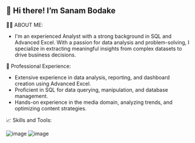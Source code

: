 ## 👋 Hi there! I’m Sanam Bodake

<!--
**SanamBodake/SanamBodake** is a ✨ _special_ ✨ repository because its `README.md` (this file) appears on your GitHub profile.

Here are some ideas to get you started: -->
🤵‍♀️ ABOUT ME:
- I'm an experienced Analyst with a strong background in SQL and Advanced Excel. With a passion for data analysis and problem-solving, I specialize in extracting meaningful insights from complex datasets to drive business decisions.

💼 Professional Experience:
- Extensive experience in data analysis, reporting, and dashboard creation using Advanced Excel.
- Proficient in SQL for data querying, manipulation, and database management.
- Hands-on experience in the media domain, analyzing trends, and optimizing content strategies.

📈 Skills and Tools:

![image](https://github.com/SanamBodake/SanamBodake/assets/73472725/fdcd02d3-55ef-4fd7-8803-280ec8b4f958) 
![image](https://github.com/SanamBodake/SanamBodake/assets/73472725/83bf78b9-cf78-4080-b848-28b73c87c296)





